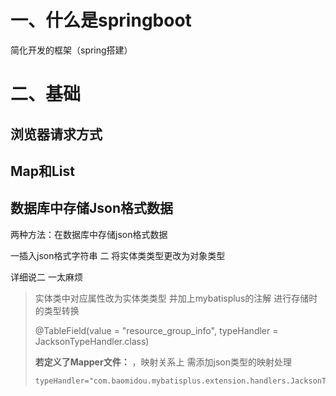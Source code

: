 

# 一、什么是springboot

简化开发的框架（spring搭建）





# 二、基础

## 浏览器请求方式

## Map和List

## 数据库中存储Json格式数据

两种方法：在数据库中存储json格式数据

一插入json格式字符串  二 将实体类类型更改为对象类型

详细说二 一太麻烦

> 实体类中对应属性改为实体类类型 并加上mybatisplus的注解 进行存储时的类型转换
>
> @TableField(value = "resource_group_info", typeHandler = JacksonTypeHandler.class)
>
> **若定义了Mapper文件：** ，映射关系上 需添加json类型的映射处理
>
> ```xml
> typeHandler="com.baomidou.mybatisplus.extension.handlers.JacksonTypeHandler" jdbcType="CLOB"
> ```
>
> 